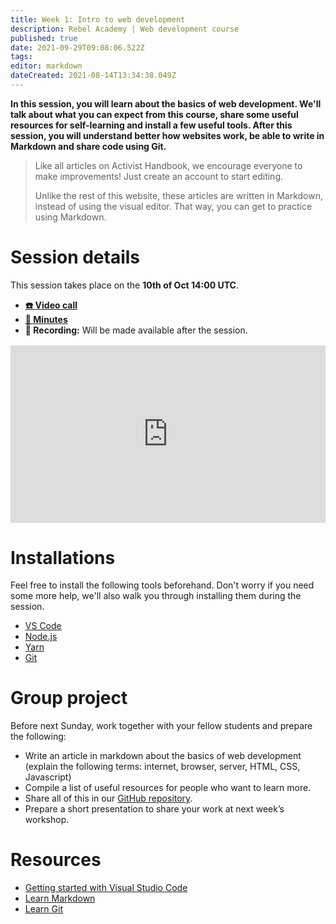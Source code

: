 ```yaml
---
title: Week 1: Intro to web development
description: Rebel Academy | Web development course
published: true
date: 2021-09-29T09:08:06.522Z
tags: 
editor: markdown
dateCreated: 2021-08-14T13:34:38.049Z
---
```


**In this session, you will learn about the basics of web development. We'll talk about what you  can expect from this course, share some useful resources for self-learning and install a few useful tools. After this session, you will understand better how websites work, be able to write in Markdown and share code using Git.**

> Like all articles on Activist Handbook, we encourage everyone to make improvements! Just create an account to start editing. 
>
> Unlike the rest of this website, these articles are written in Markdown, instead of using the visual editor. That way, you can get to practice using Markdown.

# Session details
This session takes place on the **10th of Oct 14:00 UTC**.
- **[☎️ Video call](https://meet.google.com/fzg-rqep-sdz)**
- **[📝 Minutes](https://docs.google.com/document/d/1ywTgMs2byXCT-xl61VOuv-lwvRTUvsuYm76ZvJO_BdI/edit)**
- **🔴 Recording:** Will be made available after the session.

<div style="position: relative;padding-bottom: 56.25%;height: 0;margin-top:16px;">
  <iframe src="https://app.pitch.com/app/embed/54e3f307-b163-4aae-812a-6bfe82ee548d" allow="fullscreen" allowfullscreen="" width="100%" height="100%" style="border:0;position: absolute;top: 0;left: 0;"></iframe>
</div>

# Installations
Feel free to install the following tools beforehand. Don't worry if you need some more help, we'll also walk you through installing them during the session.
- [VS Code](https://code.visualstudio.com/download)
- [Node.js](https://nodejs.org)
- [Yarn](https://yarnpkg.com/getting-started/install)
- [Git](https://git-scm.com/downloads)

# Group project
Before next Sunday, work together with your fellow students and prepare the following:
- Write an article in markdown about the basics of web development (explain the following terms: internet, browser, server, HTML, CSS, Javascript)
- Compile a list of useful resources for people who want to learn more.
- Share all of this in our [GitHub repository](https://github.com/activisthandbook/web-dev-course).
- Prepare a short presentation to share your work at next week’s workshop.

# Resources
- [Getting started with Visual Studio Code](https://code.visualstudio.com/docs/introvideos/basics)
- [Learn Markdown](https://daringfireball.net/projects/markdown/)
- [Learn Git](https://www.atlassian.com/git)
